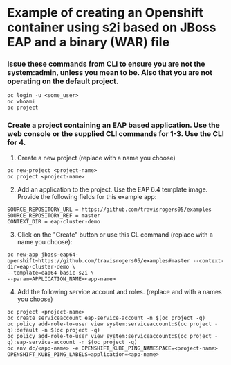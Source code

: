 # Example of creating an Openshift container using s2i based on JBoss EAP and a binary (WAR) file

### Issue these commands from CLI to ensure you are not the system:admin, unless you mean to be.  Also that you are not operating on the default project.
```
oc login -u <some_user>
oc whoami
oc project
```

### Create a project containing an EAP based application.  Use the web console or the supplied CLI commands for 1-3.  Use the CLI for 4.

1.  Create a new project (replace **<project-name>** with a name you choose)
```
oc new-project <project-name>
oc project <project-name>
```
2.  Add an application to the project.  Use the EAP 6.4 template image.  Provide the following fields for this example app:
```
SOURCE_REPOSITORY_URL = https://github.com/travisrogers05/examples
SOURCE_REPOSITORY_REF = master
CONTEXT_DIR = eap-cluster-demo
```
3.  Click on the "Create" button or use this CL command (replace **<app-name>** with a name you choose):
```
oc new-app jboss-eap64-openshift~https://github.com/travisrogers05/examples#master --context-dir=eap-cluster-demo \
--template=eap64-basic-s2i \
--param=APPLICATION_NAME=<app-name>
```
4.  Add the following service account and roles. (replace **<project-name>** and **<app-name>** with a names you choose)
```
oc project <project-name>
oc create serviceaccount eap-service-account -n $(oc project -q)
oc policy add-role-to-user view system:serviceaccount:$(oc project -q):default -n $(oc project -q)
oc policy add-role-to-user view system:serviceaccount:$(oc project -q):eap-service-account -n $(oc project -q)
oc env dc/<app-name> -e OPENSHIFT_KUBE_PING_NAMESPACE=<project-name> OPENSHIFT_KUBE_PING_LABELS=application=<app-name>
```


